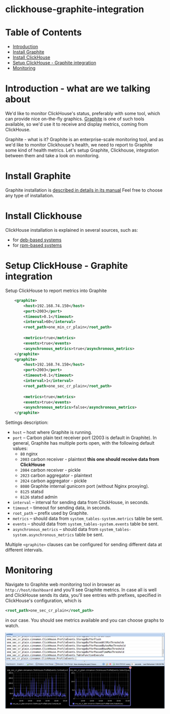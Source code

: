 # clickhouse-graphite-integration

# Table of Contents

 * [Introduction](#introduction---what-are-we-talking-about)
 * [Install Graphite](#install-graphite)
 * [Install ClickHouse](#install-clickhouse)
 * [Setup ClickHouse - Graphite integration](#setup-clickhouse---graphite-integration)
 * [Monitoring](#monitoring)

# Introduction - what are we talking about
We'd like to monitor ClickHouse's status, preferably with some tool, which can provide nice on-the-fly graphics.
[Graphite](https://graphiteapp.org/) is one of such tools available, so we'd use it to receive and display metrics, coming from ClickHouse.

Graphite - what is it? Graphite is an enterprise-scale monitoring tool, and as we'd like to monitor Clickhouse's health, we need to report to Graphite some kind of health metrics.
Let's setup Graphite, Clickhouse, integration between them and take a look on monitoring.

# Install Graphite
Graphite installation is [described in details in its manual](http://graphite.readthedocs.io/en/latest/install.html)
Feel free to choose any type of installation.

# Install Clickhouse
ClickHouse installation is explained in several sources, such as:
 * for [deb-based systems](https://clickhouse.yandex/docs/en/getting_started/#installing-from-packages-debianubuntu)
 * for [rpm-based systems](https://github.com/Altinity/clickhouse-rpm-install)

# Setup ClickHouse - Graphite integration
Setup ClickHouse to report metrics into Graphite
```xml
    <graphite>
        <host>192.168.74.150</host>
        <port>2003</port>
        <timeout>0.1</timeout>
        <interval>60</interval>
        <root_path>one_min_cr_plain</root_path>

        <metrics>true</metrics>
        <events>true</events>
        <asynchronous_metrics>true</asynchronous_metrics>
    </graphite>
    <graphite>
        <host>192.168.74.150</host>
        <port>2003</port>
        <timeout>0.1</timeout>
        <interval>1</interval>
        <root_path>one_sec_cr_plain</root_path>

        <metrics>true</metrics>
        <events>true</events>
        <asynchronous_metrics>false</asynchronous_metrics>
    </graphite>
```
Settings description:
 * `host` – host where Graphite is running.
 * `port` – Carbon plain text receiver port (2003 is default in Graphite). In general, Graphite has multiple ports open, with the following default values:
   * `80` nginx
   * `2003` carbon receiver - plaintext **this one should receive data from ClickHouse**
   * `2004` carbon receiver - pickle
   * `2023` carbon aggregator - plaintext
   * `2024` carbon aggregator - pickle
   * `8080` Graphite internal gunicorn port (without Nginx proxying).
   * `8125` statsd
   * `8126` statsd admin
 * `interval` – interval for sending data from ClickHouse, in seconds.
 * `timeout` – timeout for sending data, in seconds.
 * `root_path` – prefix used by Graphite.
 * `metrics` – should data from `system_tables-system.metrics` table be sent.
 * `events` – should data from `system_tables-system.events` table be sent.
 * `asynchronous_metrics` – should data from `system_tables-system.asynchronous_metrics` table be sent.

Multiple `<graphite>` clauses can be configured for sending different data at different intervals.

# Monitoring

Navigate to Graphite web monitoring tool in browser as `http://host/dashboard` and you'll see Graphite metrics. 
In case all is well and ClickHouse sends its data, you'll see entries with prefixes, specified in ClickHouse's configuration, which is

```xml
<root_path>one_sec_cr_plain</root_path>
```
in our case. You should see metrics available and you can choose graphs to watch.

![Graphite screenshot](images/graphite_web.png?raw=true "Graphite screenshot")

